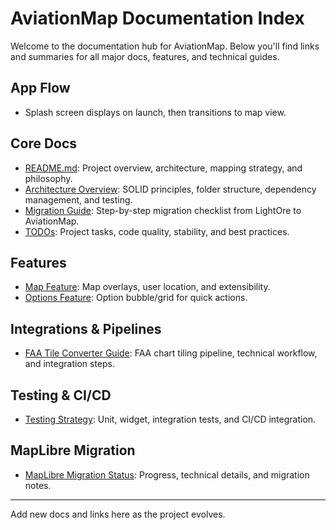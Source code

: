 # AviationMap Documentation Index

Welcome to the documentation hub for AviationMap. Below you'll find links and summaries for all major docs, features, and technical guides.

## App Flow
* Splash screen displays on launch, then transitions to map view.

## Core Docs
- [README.md](../README.md): Project overview, architecture, mapping strategy, and philosophy.
- [Architecture Overview](./architecture_overview.md): SOLID principles, folder structure, dependency management, and testing.
- [Migration Guide](./migration.md): Step-by-step migration checklist from LightOre to AviationMap.
- [TODOs](./todo.md): Project tasks, code quality, stability, and best practices.

## Features
- [Map Feature](./feature_map.md): Map overlays, user location, and extensibility.
- [Options Feature](./feature_options.md): Option bubble/grid for quick actions.

## Integrations & Pipelines
- [FAA Tile Converter Guide](./faa_tile_converter.md): FAA chart tiling pipeline, technical workflow, and integration steps.

## Testing & CI/CD
- [Testing Strategy](./testing.md): Unit, widget, integration tests, and CI/CD integration.

## MapLibre Migration
- [MapLibre Migration Status](./maplibre_migration.md): Progress, technical details, and migration notes.

---
Add new docs and links here as the project evolves.
